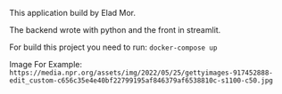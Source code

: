 This application build by Elad Mor.

The backend wrote with python and the front in streamlit.

For build this project you need to run: ```docker-compose up```

Image For Example: 
```https://media.npr.org/assets/img/2022/05/25/gettyimages-917452888-edit_custom-c656c35e4e40bf22799195af846379af6538810c-s1100-c50.jpg```

